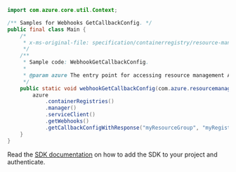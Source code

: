 ```java
import com.azure.core.util.Context;

/** Samples for Webhooks GetCallbackConfig. */
public final class Main {
    /*
     * x-ms-original-file: specification/containerregistry/resource-manager/Microsoft.ContainerRegistry/preview/2019-12-01-preview/examples/WebhookGetCallbackConfig.json
     */
    /**
     * Sample code: WebhookGetCallbackConfig.
     *
     * @param azure The entry point for accessing resource management APIs in Azure.
     */
    public static void webhookGetCallbackConfig(com.azure.resourcemanager.AzureResourceManager azure) {
        azure
            .containerRegistries()
            .manager()
            .serviceClient()
            .getWebhooks()
            .getCallbackConfigWithResponse("myResourceGroup", "myRegistry", "myWebhook", Context.NONE);
    }
}
```

Read the [SDK documentation](https://github.com/Azure/azure-sdk-for-java/blob/azure-resourcemanager_2.10.0/sdk/resourcemanager/azure-resourcemanager/README.md) on how to add the SDK to your project and authenticate.
